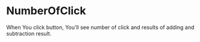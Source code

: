 # NumberOfClick

When You click button, You'll see number of click and results of adding and subtraction result.
